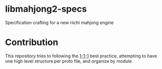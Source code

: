 # libmahjong2-specs
Specification crafting for a new riichi mahjong engine

# Contribution

This repository tries to following the [1-1-1](https://protobuf.dev/best-practices/1-1-1/) best practice, attempting to have one high level structure per proto file, and organize by module.